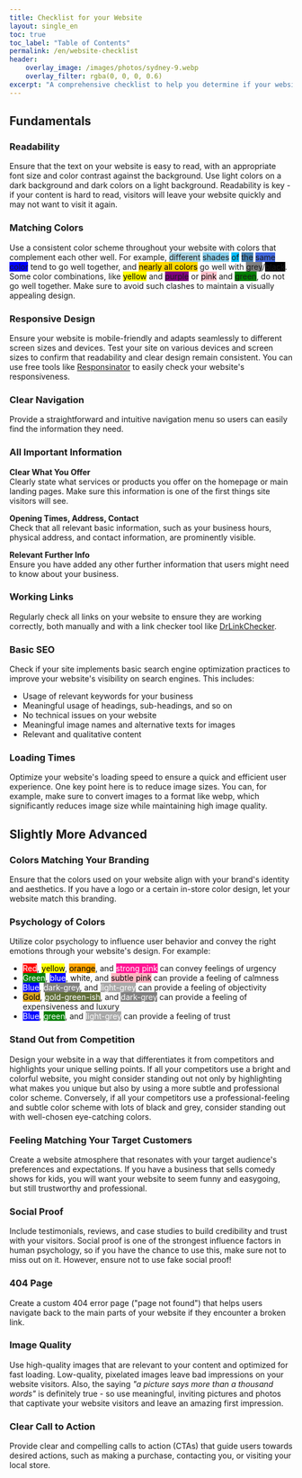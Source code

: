 ```yaml
---
title: Checklist for your Website
layout: single_en
toc: true
toc_label: "Table of Contents"
permalink: /en/website-checklist
header:
    overlay_image: /images/photos/sydney-9.webp
    overlay_filter: rgba(0, 0, 0, 0.6)
excerpt: "A comprehensive checklist to help you determine if your website meets today's essential standards and to provide actionable steps for improvement"
---
```


## Fundamentals

### Readability
Ensure that the text on your website is easy to read, with an appropriate font size and color contrast against the background. Use light colors on a dark background and dark colors on a light background. Readability is key - if your content is hard to read, visitors will leave your website quickly and may not want to visit it again.

### Matching Colors

Use a consistent color scheme throughout your website with colors that complement each other well. For example, <span style="background-color:lightblue;">different</span> <span style="background-color:skyblue;">shades</span> <span style="background-color:deepskyblue;">of</span> <span style="background-color:steelblue;">the</span> <span style="background-color:royalblue;">same</span> <span style="background-color:blue;">color</span> tend to go well together, and <span style="background-color:gold; color: black;">nearly all colors</span> go well with <span style="background-color:gray;">grey</span>/<span style="background-color:black;">black</span>. Some color combinations, like <span style="background-color:yellow; color: black;">yellow</span> and <span style="background-color:purple;">purple</span> or <span style="background-color:pink; color: black;">pink</span> and <span style="background-color:green;">green</span>, do not go well together. Make sure to avoid such clashes to maintain a visually appealing design.

### Responsive Design
Ensure your website is mobile-friendly and adapts seamlessly to different screen sizes and devices. Test your site on various devices and screen sizes to confirm that readability and clear design remain consistent. You can use free tools like [Responsinator](http://www.responsinator.com/) to easily check your website's responsiveness.

### Clear Navigation
Provide a straightforward and intuitive navigation menu so users can easily find the information they need.

### All Important Information
**Clear What You Offer**   
Clearly state what services or products you offer on the homepage or main landing pages. Make sure this information is one of the first things site visitors will see.

**Opening Times, Address, Contact**   
Check that all relevant basic information, such as your business hours, physical address, and contact information, are prominently visible.

**Relevant Further Info**   
Ensure you have added any other further information that users might need to know about your business.

### Working Links
Regularly check all links on your website to ensure they are working correctly, both manually and with a link checker tool like [DrLinkChecker](https://www.drlinkcheck.com/).

### Basic SEO
Check if your site implements basic search engine optimization practices to improve your website's visibility on search engines. This includes:
- Usage of relevant keywords for your business
- Meaningful usage of headings, sub-headings, and so on
- No technical issues on your website
- Meaningful image names and alternative texts for images
- Relevant and qualitative content

### Loading Times
Optimize your website's loading speed to ensure a quick and efficient user experience. One key point here is to reduce image sizes. You can, for example, make sure to convert images to a format like webp, which significantly reduces image size while maintaining high image quality.

## Slightly More Advanced

### Colors Matching Your Branding
Ensure that the colors used on your website align with your brand's identity and aesthetics. If you have a logo or a certain in-store color design, let your website match this branding.

### Psychology of Colors
Utilize color psychology to influence user behavior and convey the right emotions through your website's design. For example:
- <span style="background-color:red; color: white;">Red</span>, <span style="background-color:yellow; color: black;">yellow</span>, <span style="background-color:orange; color: black;">orange</span>, and <span style="background-color:deeppink; color: white;">strong pink</span> can convey feelings of urgency
- <span style="background-color:green; color: white;">Green</span>, <span style="background-color:blue; color: white;">blue</span>, <span style="background-color:white; color: black;">white</span>, and <span style="background-color:lightpink; color: black;">subtle pink</span> can provide a feeling of calmness
- <span style="background-color:blue; color: white;">Blue</span>, <span style="background-color:grey; color: white;">dark-grey</span>, and <span style="background-color:darkgrey; color: white;">light-grey</span> can provide a feeling of objectivity
- <span style="background-color:goldenrod; color: black;">Gold</span>, <span style="background-color:#616F39; color: white;">gold-green-ish</span>, and <span style="background-color:grey; color: white;">dark-grey</span> can provide a feeling of expensiveness and luxury
- <span style="background-color:blue; color: white;">Blue</span>, <span style="background-color:green; color: white;">green</span>, and <span style="background-color:darkgrey; color: white;">light-grey</span> can provide a feeling of trust


### Stand Out from Competition
Design your website in a way that differentiates it from competitors and highlights your unique selling points. If all your competitors use a bright and colorful website, you might consider standing out not only by highlighting what makes you unique but also by using a more subtle and professional color scheme. Conversely, if all your competitors use a professional-feeling and subtle color scheme with lots of black and grey, consider standing out with well-chosen eye-catching colors.

### Feeling Matching Your Target Customers
Create a website atmosphere that resonates with your target audience's preferences and expectations. If you have a business that sells comedy shows for kids, you will want your website to seem funny and easygoing, but still trustworthy and professional.

### Social Proof
Include testimonials, reviews, and case studies to build credibility and trust with your visitors. Social proof is one of the strongest influence factors in human psychology, so if you have the chance to use this, make sure not to miss out on it. However, ensure not to use fake social proof!

### 404 Page
Create a custom 404 error page ("page not found") that helps users navigate back to the main parts of your website if they encounter a broken link.

### Image Quality
Use high-quality images that are relevant to your content and optimized for fast loading. Low-quality, pixelated images leave bad impressions on your website visitors. Also, the saying *"a picture says more than a thousand words"* is definitely true - so use meaningful, inviting pictures and photos that captivate your website visitors and leave an amazing first impression.

### Clear Call to Action
Provide clear and compelling calls to action (CTAs) that guide users towards desired actions, such as making a purchase, contacting you, or visiting your local store.
